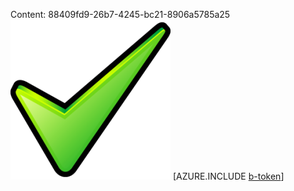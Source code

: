 Content: 88409fd9-26b7-4245-bc21-8906a5785a25![image](ad0c0c6b-983f-4f81-a3a5-c4174ddcf820.png)
[AZURE.INCLUDE [b-token](fac639c6-7d7e-465c-a9d1-cf863acacf27.md)]
